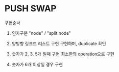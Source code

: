 # PUSH SWAP

구현순서

1. 인자구분
"node" / "split node"

2. 양방향 링크드 리스트 구현
구현하며, duplicate 확인

3. 숫자가 2, 3, 5개 일때 구현
최소한의 operation으로 구현

4. 숫자가 6개 이상일 경우 구현
